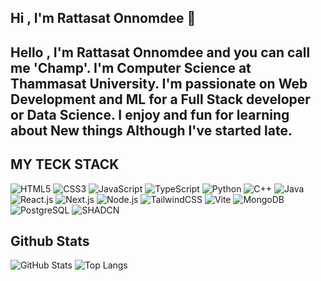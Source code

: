 ## Hi , I'm Rattasat Onnomdee 👋

Hello , I'm Rattasat Onnomdee and you can call me 'Champ'. 
I'm Computer Science at Thammasat University.
I'm passionate on Web Development and ML for a Full Stack developer or Data Science.
I enjoy and fun for learning about New things Although I've started late.
---
## MY TECK STACK

![HTML5](https://img.shields.io/badge/HTML5-e34c26?style=for-the-badge&logo=html5&logoColor=white)
![CSS3](https://img.shields.io/badge/CSS3-264de4?style=for-the-badge&logo=css3&logoColor=white)
![JavaScript](https://img.shields.io/badge/JavaScript-f7df1e?style=for-the-badge&logo=javascript&logoColor=black)
![TypeScript](https://img.shields.io/badge/TypeScript-007acc?style=for-the-badge&logo=typescript&logoColor=white)
![Python](https://img.shields.io/badge/Python-3776AB?style=for-the-badge&logo=python&logoColor=white)
![C++](https://img.shields.io/badge/C++-00599C?style=for-the-badge&logo=c%2B%2B&logoColor=white)
![Java](https://img.shields.io/badge/Java-007396?style=for-the-badge&logo=java&logoColor=white)
![React.js](https://img.shields.io/badge/React.js-61DAFB?style=for-the-badge&logo=react&logoColor=black)
![Next.js](https://img.shields.io/badge/Next.js-000000?style=for-the-badge&logo=next.js&logoColor=white)
![Node.js](https://img.shields.io/badge/Node.js-339933?style=for-the-badge&logo=nodedotjs&logoColor=white)
![TailwindCSS](https://img.shields.io/badge/TailwindCSS-06B6D4?style=for-the-badge&logo=tailwindcss&logoColor=white)
![Vite](https://img.shields.io/badge/Vite-646cff?style=for-the-badge&logo=vite&logoColor=white)
![MongoDB](https://img.shields.io/badge/MongoDB-47A248?style=for-the-badge&logo=mongodb&logoColor=white)
![PostgreSQL](https://img.shields.io/badge/PostgreSQL-336791?style=for-the-badge&logo=postgresql&logoColor=white)
![SHADCN]([https://img.shields.io/badge/Shadcn-000000?style=for-the-badge&logo=shadcn&logoColor=white](https://img.shields.io/badge/shadcn%2Fui-000?logo=shadcnui&logoColor=fff&style=for-the-badge))

## Github Stats
![GitHub Stats](https://github-readme-stats.vercel.app/api?username=champNewbie&show_icons=true&theme=radical)
![Top Langs](https://github-readme-stats.vercel.app/api/top-langs/?username=champNewbie&layout=compact&theme=radical)
